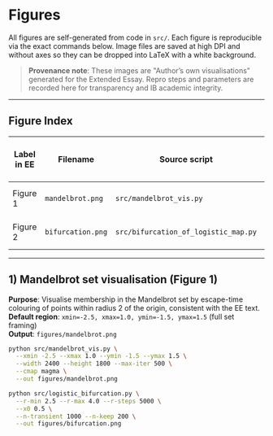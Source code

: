 # Figures

All figures are self-generated from code in `src/`. Each figure is reproducible via the exact commands below.
Image files are saved at high DPI and without axes so they can be dropped into LaTeX with a white background.

> **Provenance note**: These images are "Author’s own visualisations" generated for the Extended Essay.
Repro steps and parameters are recorded here for transparency and IB academic integrity.

---

## Figure Index

| Label in EE | Filename                      | Source script                | How to reproduce (example command)                                             |
|-------------|-------------------------------|------------------------------|--------------------------------------------------------------------------------|
| Figure 1    | `mandelbrot.png`              | `src/mandelbrot_vis.py`      | see command below                                                              |
| Figure 2    | `bifurcation.png`             | `src/bifurcation_of_logistic_map.py`| see command below                                                              |

---

## 1) Mandelbrot set visualisation (Figure 1)

**Purpose**: Visualise membership in the Mandelbrot set by escape-time colouring of points within radius 2 of the origin, consistent with the EE text.  
**Default region**: `xmin=-2.5, xmax=1.0, ymin=-1.5, ymax=1.5` (full set framing)  
**Output**: `figures/mandelbrot.png`

```bash
python src/mandelbrot_vis.py \
  --xmin -2.5 --xmax 1.0 --ymin -1.5 --ymax 1.5 \
  --width 2400 --height 1800 --max-iter 500 \
  --cmap magma \
  --out figures/mandelbrot.png

python src/logistic_bifurcation.py \
  --r-min 2.5 --r-max 4.0 --r-steps 5000 \
  --x0 0.5 \
  --n-transient 1000 --n-keep 200 \
  --out figures/bifurcation.png
